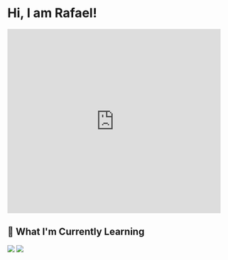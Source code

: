# Hi, I am Rafael!

<iframe src="https://giphy.com/embed/xUOxfoZZhw8HkYWbzG" width="480" height="415" frameBorder="0" class="giphy-embed" allowFullScreen></iframe><p><a href="https://giphy.com/gifs/art-code-python-xUOxfoZZhw8HkYWbzG"></a></p>

## 🌱 What I'm Currently Learning



<div> 
  <a href = "mailto:rafael.benatti@estudante.cear.br"><img src="https://img.shields.io/badge/-Gmail-%23333?style=for-the-badge&logo=gmail&logoColor=white" target="_blank"></a>  
  <a href="https://www.linkedin.com/in/rafaelsbenatti/" target="_blank"><img src="https://img.shields.io/badge/-LinkedIn-%230077B5?style=for-the-badge&logo=linkedin&logoColor=white" target="_blank"></a> 
  
</div>



